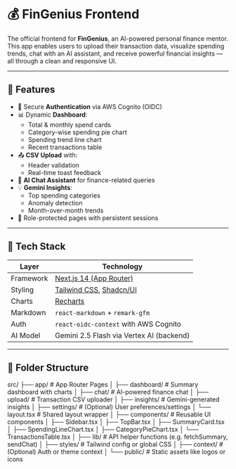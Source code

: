 # 💰 FinGenius Frontend

The official frontend for **FinGenius**, an AI-powered personal finance mentor. This app enables users to upload their transaction data, visualize spending trends, chat with an AI assistant, and receive powerful financial insights — all through a clean and responsive UI.

---

## 🚀 Features

- 🔐 Secure **Authentication** via AWS Cognito (OIDC)
- 📊 Dynamic **Dashboard**:
  - Total & monthly spend cards
  - Category-wise spending pie chart
  - Spending trend line chart
  - Recent transactions table
- 📤 **CSV Upload** with:
  - Header validation
  - Real-time toast feedback
- 💬 **AI Chat Assistant** for finance-related queries
- 💡 **Gemini Insights**:
  - Top spending categories
  - Anomaly detection
  - Month-over-month trends
- 🎯 Role-protected pages with persistent sessions

---

## 🧱 Tech Stack

| Layer      | Technology              |
|------------|--------------------------|
| Framework  | [Next.js 14 (App Router)](https://nextjs.org/) |
| Styling    | [Tailwind CSS](https://tailwindcss.com/), [Shadcn/UI](https://ui.shadcn.dev/) |
| Charts     | [Recharts](https://recharts.org/en-US/) |
| Markdown   | `react-markdown` + `remark-gfm` |
| Auth       | `react-oidc-context` with AWS Cognito |
| AI Model   | Gemini 2.5 Flash via Vertex AI (backend) |

---

## 📁 Folder Structure
src/
├── app/                        # App Router Pages
│   ├── dashboard/             # Summary dashboard with charts
│   ├── chat/                  # AI-powered finance chat
│   ├── upload/                # Transaction CSV uploader
│   ├── insights/              # Gemini-generated insights
│   ├── settings/              # (Optional) User preferences/settings
│   └── layout.tsx            # Shared layout wrapper
│
├── components/                # Reusable UI components
│   ├── Sidebar.tsx
│   ├── TopBar.tsx
│   ├── SummaryCard.tsx
│   ├── SpendingLineChart.tsx
│   ├── CategoryPieChart.tsx
│   └── TransactionsTable.tsx
│
├── lib/                       # API helper functions (e.g. fetchSummary, sendChat)
│
├── styles/                    # Tailwind config or global CSS
│
├── context/                   # (Optional) Auth or theme context
│
└── public/                    # Static assets like logos or icons
